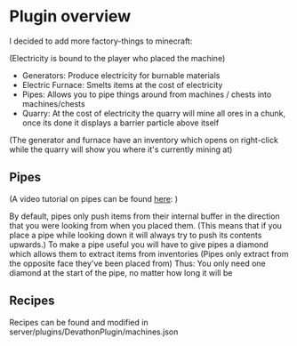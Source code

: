 # Plugin overview

I decided to add more factory-things to minecraft:

(Electricity is bound to the player who placed the machine)

- Generators: Produce electricity for burnable materials
- Electric Furnace: Smelts items at the cost of electricity
- Pipes: Allows you to pipe things around from machines / chests into machines/chests
- Quarry: At the cost of electricity the quarry will mine all ores in a chunk, once its done it displays a barrier particle above itself

(The generator and furnace have an inventory which opens on right-click while the quarry will show you where it's currently mining at)

## Pipes

(A video tutorial on pipes can be found [here](https://youtu.be/RcVNO-yUX6g): )

By default, pipes only push items from their internal buffer in the direction that you were looking from when you placed them.
(This means that if you place a pipe while looking down it will always try to push its contents upwards.)
To make a pipe useful you will have to give pipes a diamond which allows them to extract items from inventories
(Pipes only extract from the opposite face they've been placed from)
Thus: You only need one diamond at the start of the pipe, no matter how long it will be

## Recipes

Recipes can be found and modified in server/plugins/DevathonPlugin/machines.json